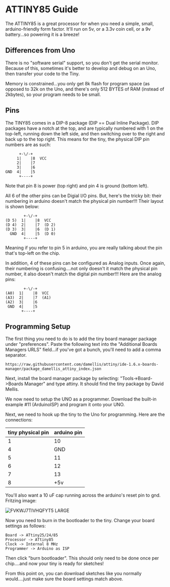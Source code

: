 # ATTINY85 Guide
The ATTINY85 is a great processor for when you need a simple, small, arduino-friendly form factor.  It'll run on 5v, or a 3.3v coin cell, or a 9v battery...so powering it is a breeze! 

## Differences from Uno
There is no "software serial" support, so you don't get the serial monitor.  Because of this, sometimes it's better to develop and debug on an Uno, then transfer your code to the Tiny.

Memory is constrained...you only get 8k flash for program space (as opposed to 32k on the Uno, and there's only 512 BYTES of RAM (instead of 2kbytes), so your program needs to be small.

## Pins
The TINY85 comes in a DIP-8 package  (DIP == Dual Inline Package).  DIP packages have a notch at the top, and are typically numbered with 1 on the top-left, running down the left side, and then switching over to the right and back up to the top right.   This means for the tiny, the physical DIP pin numbers are as such:
```
      +-\/-+
     1|    |8  VCC
     2|    |7  
     3|    |6  
GND  4|    |5  
      +----+
```
Note that pin 8 is power (top right) and pin 4 is ground (bottom left).  

All 6 of the other pins can be Digial I/O pins.  But, here's the tricky bit:  their numbering in arduino doesn't match the physical pin number!!!  Their layout is shown below:
```
        +-\/-+
(D 5)  1|    |8  VCC
(D 4)  2|    |7  (D 2)
(D 3)  3|    |6  (D 1)
  GND  4|    |5  (D 0)
        +----+
```
Meaning if you refer to pin 5 in arduino, you are really talking about the pin that's top-left on the chip. 

In addition, 4 of these pins can be configured as Analog inputs.  Once again, their numbering is confusing....not only doesn't it match the physical pin number, it also doesn't match the digital pin number!!!  Here are the analog pins:
```
        +-\/-+
(A0)  1|    |8  VCC
(A3)  2|    |7  (A1)
(A2)  3|    |6  
 GND  4|    |5  
       +----+
```
## Programming Setup
The first thing you need to do is to add the tiny board manager package under "preferences".  Paste the following text into the "Additional Boards Managers URLS" field...if you've got a bunch, you'll need to add a comma separator.
```
https://raw.githubusercontent.com/damellis/attiny/ide-1.6.x-boards-manager/package_damellis_attiny_index.json
```

Next, install the board manager package by selecting:  "Tools->Board->Boards Manager" and type attiny.  It should find the 
tiny package by David Mellis.

We now need to setup the UNO as a programmer.  Download the built-in example #11 (ArduinoISP) and program it onto your UNO.

Next, we need to hook up the tiny to the Uno for programming.  Here are the connections:

| tiny physical pin | arduino pin |
|-----------|-------------|
| 1 | 10 |
| 4 | GND |
| 5 | 11 |
| 6 | 12 |
| 7 | 13 |
| 8 | +5v |

You'll also want a 10 uF cap running across the arduino's reset pin to gnd.  Fritzing image:

![FVKWJ7TIVHQFYT5 LARGE](https://user-images.githubusercontent.com/43499190/79759375-d61e9a80-82db-11ea-9521-19d1f4404783.jpg)

Now you need to burn in the bootloader to the tiny.  Change your board settings as follows:
```
Board -> ATtiny25/24/85
Processor -> ATtiny85
Clock -> Internal 8 MHz
Programmer -> Arduino as ISP
```

Then click "burn bootloader".  This should only need to be done once per chip....and now your tiny is ready for sketches!

From this point on, you can download sketches like you normally would....just make sure the board settings match above.
